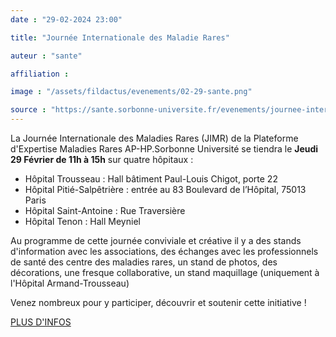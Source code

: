 ```yaml
---
date : "29-02-2024 23:00"

title: "Journée Internationale des Maladie Rares"

auteur : "sante"

affiliation :

image : "/assets/fildactus/evenements/02-29-sante.png"

source : "https://sante.sorbonne-universite.fr/evenements/journee-internationale-maladie-rares"
---
```


La Journée Internationale des Maladies Rares (JIMR) de la Plateforme d'Expertise Maladies Rares AP-HP.Sorbonne Université se tiendra le __Jeudi 29 Février de 11h à 15h__ sur quatre hôpitaux :

- Hôpital Trousseau : Hall bâtiment Paul-Louis Chigot, porte 22  
- Hôpital Pitié-Salpêtrière : entrée au 83 Boulevard de l’Hôpital, 75013 Paris  
- Hôpital Saint-Antoine : Rue Traversière  
- Hôpital Tenon : Hall Meyniel

Au programme de cette journée conviviale et créative il y a des stands d'information avec les associations, des échanges avec les professionnels de santé des centre des maladies rares, un stand de photos, des décorations, une fresque collaborative, un stand maquillage (uniquement à l'Hôpital Armand-Trousseau)

Venez nombreux pour y participer, découvrir et soutenir cette initiative !

[PLUS D'INFOS](https://trousseau.aphp.fr/maladiesrares-aphp-sorbonne/journee-internationale-des-maladies-rares-2024/)
